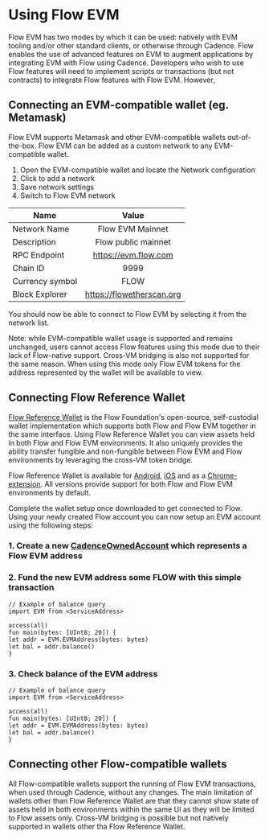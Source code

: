 # Using Flow EVM

Flow EVM has two modes by which it can be used: natively with EVM tooling and/or other standard clients, or otherwise 
through Cadence. Flow enables the use of advanced features on EVM to augment applications by integrating EVM with Flow
using Cadence. Developers who wish to use Flow features will need to implement scripts or transactions (but not 
contracts) to integrate Flow features with Flow EVM. However, 

## Connecting an EVM-compatible wallet (eg. Metamask)

Flow EVM supports Metamask and other EVM-compatible wallets out-of-the-box. Flow EVM can be added as a custom network
to any EVM-compatible wallet.

1. Open the EVM-compatible wallet and locate the Network configuration
2. Click to add a network
3. Save network settings
4. Switch to Flow EVM network

| Name            |           Value           |
|-----------------|:-------------------------:|
| Network Name    |     Flow EVM Mainnet      |
| Description     |    Flow public mainnet    |
| RPC Endpoint    |   https://evm.flow.com    |
| Chain ID        |           9999            |
| Currency symbol |           FLOW            |
| Block Explorer  | https://flowetherscan.org |

You should now be able to connect to Flow EVM by selecting it from the network list.

Note: while EVM-compatible wallet usage is supported and remains unchanged, users cannot access Flow features using this
mode due to their lack of Flow-native support. Cross-VM bridging is also not supported for the same reason. When using
this mode only Flow EVM tokens for the address represented by the wallet will be available to view.

## Connecting Flow Reference Wallet 

[Flow Reference Wallet](https://frw.gitbook.io/doc/) is the Flow Foundation's open-source, self-custodial wallet 
implementation which supports both Flow and Flow EVM together in the same interface. Using Flow Reference Wallet you can 
view assets held in both Flow and Flow EVM environments. It also uniquely provides the ability transfer fungible and 
non-fungible between Flow EVM and Flow environments by leveraging the cross-VM token bridge.

Flow Reference Wallet is available for [Android](https://play.google.com/store/apps/details?id=io.outblock.lilico&hl=en_US&gl=US), 
[iOS](https://apps.apple.com/ca/app/flow-core/id1644169603) and as a [Chrome-extension](https://chrome.google.com/webstore/detail/flow-core/hpclkefagolihohboafpheddmmgdffjm). 
All versions provide support for both Flow and Flow EVM environments by default. 

Complete the wallet setup once downloaded to get connected to Flow. Using your newly created Flow account you can now 
setup an EVM account using the following steps: 

### 1. Create a new [CadenceOwnedAccount](https://github.com/onflow/flow-evm-bridge/blob/proof-of-concept/cadence/transactions/evm/create_account.cdc) which represents a Flow EVM address
### 2. Fund the new EVM address some FLOW with this simple transaction
```
// Example of balance query 
import EVM from <ServiceAddress>

access(all)
fun main(bytes: [UInt8; 20]) {
let addr = EVM.EVMAddress(bytes: bytes)
let bal = addr.balance()
}
```

### 3. Check balance of the EVM address
```
// Example of balance query 
import EVM from <ServiceAddress>

access(all)
fun main(bytes: [UInt8; 20]) {
let addr = EVM.EVMAddress(bytes: bytes)
let bal = addr.balance()
}
```
## Connecting other Flow-compatible wallets

All Flow-compatible wallets support the running of Flow EVM transactions, when used through Cadence, without any changes. 
The main limitation of wallets other than Flow Reference Wallet are that they cannot show state of assets held in both
environments within the same UI as they will be limited to Flow assets only. Cross-VM bridging is possible but not 
natively supported in wallets other tha Flow Reference Wallet.